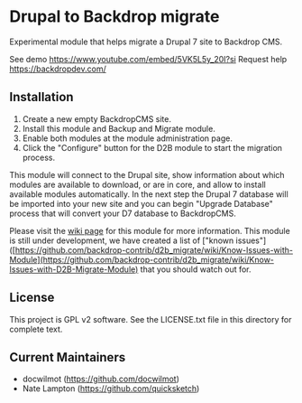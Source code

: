 Drupal to Backdrop migrate
===============================

Experimental module that helps migrate a Drupal 7 site to Backdrop CMS.

See demo https://www.youtube.com/embed/5VK5L5y_20I?si 
Request help https://backdropdev.com/

Installation
------------

1. Create a new empty BackdropCMS site.
2. Install this module and Backup and Migrate module.
3. Enable both modules at the module administration page.
4. Click the "Configure" button for the D2B module to start the migration process.

This module will connect to the Drupal site, show information about which modules are available to download, or are in core, 
and allow to install available modules automatically. In the next step the Drupal 7 database will be imported into your new site 
and you can begin "Upgrade Database" process that will convert your D7 database to BackdropCMS. 

Please visit the [wiki page](https://github.com/backdrop-contrib/d2b_migrate/wiki) for this module for more information. This module is still under development, we have created a list of ["known issues"]([https://github.com/backdrop-contrib/d2b_migrate/wiki/Know-Issues-with-Module](https://github.com/backdrop-contrib/d2b_migrate/wiki/Know-Issues-with-D2B-Migrate-Module) that you should watch out for. 

License
-------

This project is GPL v2 software. See the LICENSE.txt file in this directory for
complete text.

Current Maintainers
-------------------

- docwilmot (https://github.com/docwilmot)
- Nate Lampton (https://github.com/quicksketch)

